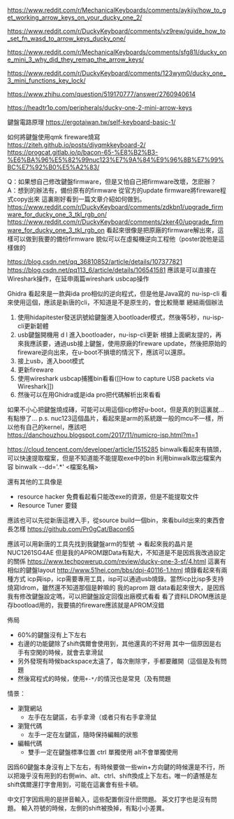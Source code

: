 
https://www.reddit.com/r/MechanicalKeyboards/comments/aykjiy/how_to_get_working_arrow_keys_on_your_ducky_one_2/

https://www.reddit.com/r/DuckyKeyboard/comments/vz9rew/guide_how_to_set_fn_wasd_to_arrow_keys_ducky_one/

https://www.reddit.com/r/MechanicalKeyboards/comments/sfg81l/ducky_one_mini_3_why_did_they_remap_the_arrow_keys/

https://www.reddit.com/r/DuckyKeyboard/comments/123wym0/ducky_one_3_mini_functions_key_lock/

https://www.zhihu.com/question/519170777/answer/2760940614

https://headtr1p.com/peripherals/ducky-one-2-mini-arrow-keys

鍵盤電路原理
https://ergotaiwan.tw/self-keyboard-basic-1/

如何將鍵盤使用qmk fireware燒寫
https://ziteh.github.io/posts/diyqmkkeyboard-2/
https://progcat.gitlab.io/p/bacon-65-%E8%B2%B3-%E6%BA%96%E5%82%99nuc123%E7%9A%84%E9%96%8B%E7%99%BC%E7%92%B0%E5%A2%83/



Q：如果想自己修改鍵盤firmware，但是又怕自己把firmware改壞，怎麽辦？
A：想到的辦法有，備份原有的firmware
從官方的update firmware將fireware程式copy出來
這裏剛好看到一篇文章介紹如何做到。
https://www.reddit.com/r/DuckyKeyboard/comments/zdkbn1/upgrade_firmware_for_ducky_one_3_tkl_rgb_on/
https://www.reddit.com/r/DuckyKeyboard/comments/zker40/upgrade_firmware_for_ducky_one_3_tkl_rgb_on
看起來很像是把原廠的firmware解出來，這樣可以做到我要的備份firmware
貌似可以在虛擬機逆向工程他（poster說他是這樣做的

https://blog.csdn.net/qq_36810852/article/details/107377821
https://blog.csdn.net/pq113_6/article/details/106541581
應該是可以直接在Wireshark操作，在延申兩篇wireshark usbcap操作

Ghidra 看起來是一款與ida pro相似的逆向程式，但是他是Java寫的
nu-isp-cli 看來使用這個，應該是新唐的cli，不知道是不是原生的，會比較簡單
總結兩個辦法
1. 使用hidapitester發送訊號給鍵盤進入bootloader模式，然後等5秒，nu-isp-cli更新韌體
2. usb鍵盤開機用 d l 進入bootloader，nu-isp-cli更新
根據上面網友提的，再來我應該要，通過usb接上鍵盤，使用原廠的fireware update，然後把原始的fireware逆向出來，在u-boot不損壞的情況下，應該可以還原。
1. 接上usb，進入boot模式
2. 更新fireware
3. 使用wireshark usbcap捕獲bin看看([[How to capture USB packets via Wireshark]])
4. 然後可以在用Ghidra或是ida pro把代碼解析出來看看

如果不小心把鍵盤燒成磚，可能可以用這個icp修好u-boot，但是真的到這裏就...有點慘了...
p.s. nuc123這個晶片，看起來是arm的系統跟一般的mcu不一樣，所以他有自己的kernel，應該吧
https://danchouzhou.blogspot.com/2017/11/numicro-isp.html?m=1

https://cloud.tencent.com/developer/article/1515285
binwalk看起來有搞頭，可以快速提取檔案，但是不知道能不能提取exe中的bin
利用binwalk取出檔案內容 binwalk --dd='.*' <檔案名稱>

還有其他的工具像是
* resource hacker 免費看起看只能改exe的資源，但是不能提取文件
* Resource Tuner 要錢

應該也可以先從新唐這裡入手，從source build一個bin，來看build出來的東西會長怎樣
https://github.com/Pr0gCat/Bacon65

應該可以用新唐的工具先找到我鍵盤arm的型號
-> 看起來我的晶片是 NUC1261SG4AE 但是我的APROM跟Data有點大，不知道是不是因爲我改過設定的關係
https://www.techpowerup.com/review/ducky-one-3-sf/4.html
這裏有相似的鍵盤layout
http://www.51hei.com/bbs/dpj-40116-1.html
燒錄看起來有兩種方式 icp與isp，icp需要專用工具，isp可以通過usb燒錄。當然icp比isp多支持燒寫ldrom，雖然還不知道那個是幹嘛的
我的aprom 跟 data看起來很大，是因爲我有修改鍵盤設定嗎，可以把鍵盤設定回復出廠模式看看
看了資料LDROM應該是存bootload用的，我要搞的fireware應該就是APROM沒錯

佈局

* 60%的鍵盤沒有上下左右
* 右邊的功能鍵除了shift偶爾會使用到，其他還真的不好用
  其中一個原因是右手有空閑的時候，就會去拿滑鼠
* 另外發現有時候backspace太遠了，每次刪除字，手都要離開（這個是及有問題
* 然後寫程式的時候，使用`+-*/`的情況也是常見（及有問題

情景：
* 瀏覽網站
	* 左手在左鍵區，右手拿滑（或者只有右手拿滑鼠
* 瀏覽代碼
	* 左手一定在左鍵區，隨時保持編輯的狀態
* 編輯代碼
	* 雙手一定在鍵盤標準位置
ctrl 單獨使用
alt不會單獨使用

因爲60鍵盤本身沒有上下左右，有時候要做一些win+方向鍵的時候還是不行，所以把幾乎沒有用到的右側win、alt、ctrl、shift換成上下左右。唯一的遺憾是左shift偶爾還打字會用到，可能在這裏會有些卡頓。

中文打字因爲用的是拼音輸入，這些配置倒沒什麽問題。
英文打字也是沒有問題。
輸入符號的時候，左側的shift被換掉，有點小小差異。
